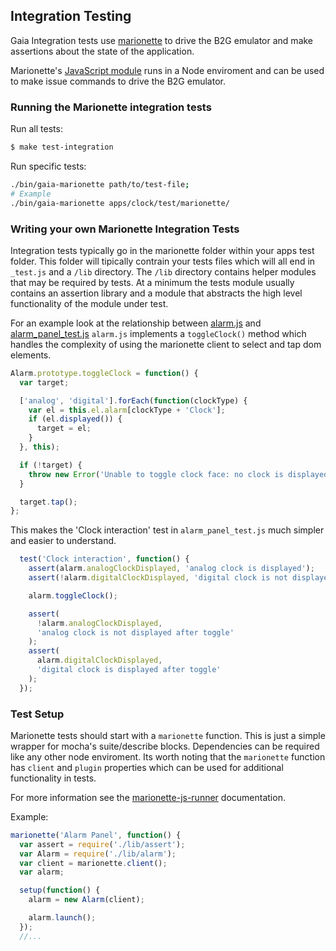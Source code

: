 ## Integration Testing 

Gaia Integration tests use
[marionette](http://lightsofapollo.github.io/marionette_js_client/api-docs/) to
drive the B2G emulator and make assertions about the state of the application.

Marionette's [JavaScript
module](https://github.com/lightsofapollo/marionette_js_client) runs in a Node
enviroment and can be used to make issue commands to drive the B2G emulator.

### Running the Marionette integration tests

Run all tests:

```bash
$ make test-integration
```

Run specific tests:

```bash
./bin/gaia-marionette path/to/test-file;
# Example
./bin/gaia-marionette apps/clock/test/marionette/
```

### Writing your own Marionette Integration Tests

Integration tests typically go in the marionette folder within your apps test folder.
This folder will tipically contrain your tests files which will all end in `_test.js` and a `/lib` directory. 
The `/lib` directory contains helper modules that may be required by tests. At a minimum the tests module usually 
contains an assertion library and a module that abstracts the high level functionality of the module under test.

For an example look at the relationship between [alarm.js](https://github.com/mozilla-b2g/gaia/blob/38456b0b9ee903e597d2a2fd949c10fd673e1993/apps/clock/test/marionette/lib/alarm.js) and [alarm_panel_test.js](https://github.com/mozilla-b2g/gaia/blob/38456b0b9ee903e597d2a2fd949c10fd673e1993/apps/clock/test/marionette/alarm_panel_test.js)
`alarm.js` implements a `toggleClock()` method which handles the complexity of using the marionette client to select and tap dom elements.

```JavaScript
Alarm.prototype.toggleClock = function() {
  var target;

  ['analog', 'digital'].forEach(function(clockType) {
    var el = this.el.alarm[clockType + 'Clock'];
    if (el.displayed()) {
      target = el;
    }
  }, this);

  if (!target) {
    throw new Error('Unable to toggle clock face: no clock is displayed.');
  }

  target.tap();
};
```

This makes the 'Clock interaction' test in `alarm_panel_test.js` much simpler and easier to understand.

```JavaScript
  test('Clock interaction', function() {
    assert(alarm.analogClockDisplayed, 'analog clock is displayed');
    assert(!alarm.digitalClockDisplayed, 'digital clock is not displayed');

    alarm.toggleClock();

    assert(
      !alarm.analogClockDisplayed,
      'analog clock is not displayed after toggle'
    );
    assert(
      alarm.digitalClockDisplayed,
      'digital clock is displayed after toggle'
    );
  });
```

### Test Setup

Marionette tests should start with a `marionette` function. This is just a simple wrapper for mocha's suite/describe blocks.
Dependencies can be required like any other node enviroment. Its worth noting that the `marionette` function has `client` and `plugin` properties
which can be used for additional functionality in tests.

For more information see the [marionette-js-runner](https://github.com/lightsofapollo/marionette-js-runner#marionette-suitedescribe-like-a-api) documentation.

Example:

```JavaScript
marionette('Alarm Panel', function() {
  var assert = require('./lib/assert');
  var Alarm = require('./lib/alarm');
  var client = marionette.client();
  var alarm;

  setup(function() {
    alarm = new Alarm(client);

    alarm.launch();
  });
  //...
```
